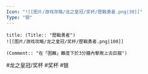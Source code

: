 ```yaml
---
Icon: "![[图片/游戏攻略/龙之皇冠/奖杯/歷戰勇者.png|30]]"
Type: "银"
---
```

```ad-common-silver-trophy
title: (Title:: "歷戰勇者")
![[图片/游戏攻略/龙之皇冠/奖杯/歷戰勇者.png|100]]

(Comment:: "在「困難」難度下於3分鐘內擊敗上古巨龍")
```

#龙之皇冠/奖杯 #奖杯 #银
